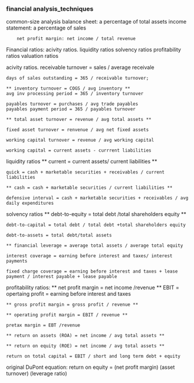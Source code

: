 ### financial analysis_techniques

common-size analysis
	balance sheet: a percentage of total assets
	income statement: a percentage of sales

		net profit margin: net income / total revenue

Financial ratios:
	acivity ratios.
	liquidity ratios
	solvency ratios
	profitability ratios
	valuation ratios

acivity ratios.
	receivable turnover = sales / average receivale

	days of sales outstanding = 365 / receivable turnover;

	** inventory turnover = COGS / avg inventory **
	avg inv processing period = 365 / inventory turnover

	payables turnover = purchases / avg trade payables
	payables payment period = 365 / payables turnover

	** total asset turnover = revenue / avg total assets **

	fixed asset turnover = renvenue / avg net fixed assets

	working capital turnover = revenue / avg working capital

	working capital = current assets - currrent liabilities

liquidity ratios
	** current = current assets/ current liabilities  **
	

	quick = cash + marketable securities + receivables / current liabilities

	** cash = cash + marketable securities / current liabilities **

	defensive interval = cash + marketable securities + receivables / avg daily expenditures

solvency ratios
	** debt-to-equity = total debt /total shareholders equity **

	debt-to-capital = total debt / total debt +total shareholders equity

	debt-to-assets = total debt/total assets

	** financial leverage = average total assets / average total equity

	interest coverage = earning before interest and taxes/ interest payments

	fixed charge coverage = earning before interest and taxes + lease payment / interest payable + lease payable

profitability ratios:
	** net profit margin = net income /revenue **
		EBIT = opertaing profit = earning before interest and taxes

	** gross profit margin = gross profit / revenue **

	** operating profit margin = EBIT / revenue **

	pretax margin = EBT /revenue

	** return on assets (ROA) = net income / avg total assets **

	** return on equity (ROE) = net income / avg total assets **

	return on total capital = EBIT / short and long term debt + equity

original DuPont equation:
return on equity = (net profit margin) (asset turnover) (leverage ratio)







